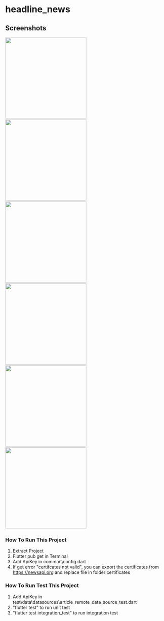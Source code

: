 # headline_news

## Screenshots

<img src="https://github.com/RifkiCS29/headline_news/blob/main/screenshots/home.jpg" width="256">&nbsp;&nbsp;
<img src="https://github.com/RifkiCS29/headline_news/blob/main/screenshots/category.jpg" width="256">&nbsp;&nbsp;
<img src="https://github.com/RifkiCS29/headline_news/blob/main/screenshots/detail.jpg" width="256">&nbsp;&nbsp;
<img src="https://github.com/RifkiCS29/headline_news/blob/main/screenshots/search.jpg" width="256">&nbsp;&nbsp;
<img src="https://github.com/RifkiCS29/headline_news/blob/main/screenshots/bookmark.jpg" width="256">&nbsp;&nbsp;
<img src="https://github.com/RifkiCS29/headline_news/blob/main/screenshots/webview.jpg" width="256">&nbsp;&nbsp;

### How To Run This Project
1. Extract Project
2. Flutter pub get in Terminal
3. Add ApiKey in common\config.dart
4. If get error "certifcates not valid", you can export the certificates from https://newsapi.org and replace file in folder certificates

### How To Run Test This Project
1. Add ApiKey in test\data\datasources\article_remote_data_source_test.dart
2. "flutter test" to run unit test
3. "flutter test integration_test" to run integration test
